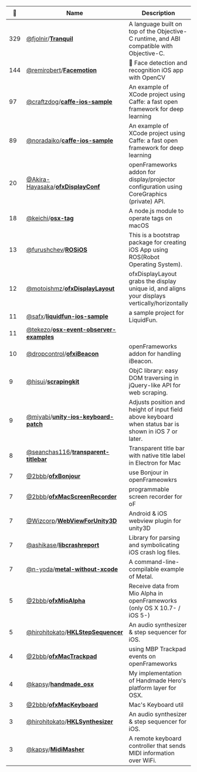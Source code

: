 |:star2: | Name | Description | 🌍|
|---|---|---|---|
|329|[@fjolnir](https://github.com/fjolnir)/[**Tranquil**](https://github.com/fjolnir/Tranquil)|A language built on top of the Objective-C runtime, and ABI compatible with Objective-C.||
|144|[@remirobert](https://github.com/remirobert)/[**Facemotion**](https://github.com/remirobert/Facemotion)|:eyes: Face detection and recognition iOS app with OpenCV||
|97|[@craftzdog](https://github.com/craftzdog)/[**caffe-ios-sample**](https://github.com/craftzdog/caffe-ios-sample)|An example of XCode project using Caffe: a fast open framework for deep learning||
|89|[@noradaiko](https://github.com/noradaiko)/[**caffe-ios-sample**](https://github.com/noradaiko/caffe-ios-sample)|An example of XCode project using Caffe: a fast open framework for deep learning||
|20|[@Akira-Hayasaka](https://github.com/Akira-Hayasaka)/[**ofxDisplayConf**](https://github.com/Akira-Hayasaka/ofxDisplayConf)|openFrameworks addon for display/projector configuration using CoreGraphics (private) API.||
|18|[@keichi](https://github.com/keichi)/[**osx-tag**](https://github.com/keichi/osx-tag)|A node.js module to operate tags on macOS||
|13|[@furushchev](https://github.com/furushchev)/[**ROSiOS**](https://github.com/furushchev/ROSiOS)|This is a bootstrap package for creating iOS App using ROS(Robot Operating System).||
|12|[@motoishmz](https://github.com/motoishmz)/[**ofxDisplayLayout**](https://github.com/motoishmz/ofxDisplayLayout)|ofxDisplayLayout grabs the display unique id, and aligns your displays vertically/horizontally||
|11|[@safx](https://github.com/safx)/[**liquidfun-ios-sample**](https://github.com/safx/liquidfun-ios-sample)|a sample project for LiquidFun.|[:arrow_upper_right:](http://safx-dev.blogspot.jp/search/label/liquidfun)|
|11|[@tekezo](https://github.com/tekezo)/[**osx-event-observer-examples**](https://github.com/tekezo/osx-event-observer-examples)|||
|10|[@dropcontrol](https://github.com/dropcontrol)/[**ofxiBeacon**](https://github.com/dropcontrol/ofxiBeacon)|openFrameworks addon for handling iBeacon.||
|9|[@hisui](https://github.com/hisui)/[**scrapingkit**](https://github.com/hisui/scrapingkit)|ObjC library: easy DOM traversing in jQuery-like API for web scraping.||
|9|[@miyabi](https://github.com/miyabi)/[**unity-ios-keyboard-patch**](https://github.com/miyabi/unity-ios-keyboard-patch)|Adjusts position and height of input field above keyboard when status bar is shown in iOS 7 or later.||
|8|[@seanchas116](https://github.com/seanchas116)/[**transparent-titlebar**](https://github.com/seanchas116/transparent-titlebar)|Transparent title bar with native title label in Electron for Mac||
|7|[@2bbb](https://github.com/2bbb)/[**ofxBonjour**](https://github.com/2bbb/ofxBonjour)|use Bonjour in openFrameowkrs||
|7|[@2bbb](https://github.com/2bbb)/[**ofxMacScreenRecorder**](https://github.com/2bbb/ofxMacScreenRecorder)|programmable screen recorder for oF||
|7|[@Wizcorp](https://github.com/Wizcorp)/[**WebViewForUnity3D**](https://github.com/Wizcorp/WebViewForUnity3D)|Android & iOS webview plugin for unity3D||
|7|[@ashikase](https://github.com/ashikase)/[**libcrashreport**](https://github.com/ashikase/libcrashreport)|Library for parsing and symbolicating iOS crash log files.||
|7|[@n-yoda](https://github.com/n-yoda)/[**metal-without-xcode**](https://github.com/n-yoda/metal-without-xcode)|A command-line-compilable example of Metal.||
|5|[@2bbb](https://github.com/2bbb)/[**ofxMioAlpha**](https://github.com/2bbb/ofxMioAlpha)|Receive data from Mio Alpha in openFrameworks (only OS X 10.7- / iOS 5-)||
|5|[@hirohitokato](https://github.com/hirohitokato)/[**HKLStepSequencer**](https://github.com/hirohitokato/HKLStepSequencer)|An audio synthesizer & step sequencer for iOS.||
|4|[@2bbb](https://github.com/2bbb)/[**ofxMacTrackpad**](https://github.com/2bbb/ofxMacTrackpad)|using MBP Trackpad events on openFrameworks||
|4|[@kapsy](https://github.com/kapsy)/[**handmade_osx**](https://github.com/kapsy/handmade_osx)|My implementation of Handmade Hero's platform layer for OSX.||
|3|[@2bbb](https://github.com/2bbb)/[**ofxMacKeyboard**](https://github.com/2bbb/ofxMacKeyboard)|Mac's Keyboard util||
|3|[@hirohitokato](https://github.com/hirohitokato)/[**HKLSynthesizer**](https://github.com/hirohitokato/HKLSynthesizer)|An audio synthesizer & step sequencer for iOS.||
|3|[@kapsy](https://github.com/kapsy)/[**MidiMasher**](https://github.com/kapsy/MidiMasher)|A remote keyboard controller that sends MIDI information over WiFi.||


